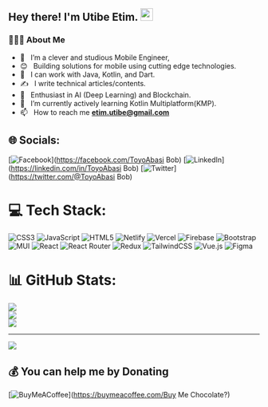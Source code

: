 <h2> Hey there! I'm Utibe Etim. <img src="https://media.tenor.com/Wx9IEmZZXSoAAAAj/hi.gif" width="25"></h2>

<h3> 👨🏻‍💻 About Me </h3>

- 🔭 &nbsp; I’m a clever and studious Mobile Engineer,
- 😊 &nbsp; Building solutions for mobile using cutting edge technologies.
- 💼 &nbsp; I can work with Java, Kotlin, and Dart.
- ✍️  &nbsp; I write technical articles/contents.
- 💖 &nbsp; Enthusiast in AI (Deep Learning) and Blockchain.
- 🌱 &nbsp; I’m currently actively learning Kotlin Multiplatform(KMP).
- 📫 &nbsp; How to reach me **etim.utibe@gmail.com**


## 🌐 Socials:
[![Facebook](https://img.shields.io/badge/Facebook-%231877F2.svg?logo=Facebook&logoColor=white)](https://facebook.com/ToyoAbasi Bob) [![LinkedIn](https://img.shields.io/badge/LinkedIn-%230077B5.svg?logo=linkedin&logoColor=white)](https://linkedin.com/in/ToyoAbasi Bob) [![Twitter](https://img.shields.io/badge/Twitter-%231DA1F2.svg?logo=Twitter&logoColor=white)](https://twitter.com/@ToyoAbasi Bob) 

# 💻 Tech Stack:
![CSS3](https://img.shields.io/badge/css3-%231572B6.svg?style=for-the-badge&logo=css3&logoColor=white) ![JavaScript](https://img.shields.io/badge/javascript-%23323330.svg?style=for-the-badge&logo=javascript&logoColor=%23F7DF1E) ![HTML5](https://img.shields.io/badge/html5-%23E34F26.svg?style=for-the-badge&logo=html5&logoColor=white) ![Netlify](https://img.shields.io/badge/netlify-%23000000.svg?style=for-the-badge&logo=netlify&logoColor=#00C7B7) ![Vercel](https://img.shields.io/badge/vercel-%23000000.svg?style=for-the-badge&logo=vercel&logoColor=white) ![Firebase](https://img.shields.io/badge/firebase-%23039BE5.svg?style=for-the-badge&logo=firebase) ![Bootstrap](https://img.shields.io/badge/bootstrap-%23563D7C.svg?style=for-the-badge&logo=bootstrap&logoColor=white) ![MUI](https://img.shields.io/badge/MUI-%230081CB.svg?style=for-the-badge&logo=material-ui&logoColor=white) ![React](https://img.shields.io/badge/react-%2320232a.svg?style=for-the-badge&logo=react&logoColor=%2361DAFB) ![React Router](https://img.shields.io/badge/React_Router-CA4245?style=for-the-badge&logo=react-router&logoColor=white) ![Redux](https://img.shields.io/badge/redux-%23593d88.svg?style=for-the-badge&logo=redux&logoColor=white) ![TailwindCSS](https://img.shields.io/badge/tailwindcss-%2338B2AC.svg?style=for-the-badge&logo=tailwind-css&logoColor=white) ![Vue.js](https://img.shields.io/badge/vuejs-%2335495e.svg?style=for-the-badge&logo=vuedotjs&logoColor=%234FC08D) 	![Figma](https://img.shields.io/badge/figma-%23F24E1E.svg?style=for-the-badge&logo=figma&logoColor=white)
# 📊 GitHub Stats:
![](https://github-readme-stats.vercel.app/api?username=Teewai57&theme=dark&hide_border=false&include_all_commits=true&count_private=true)<br/>
![](https://github-readme-streak-stats.herokuapp.com/?user=Teewai57&theme=dark&hide_border=false)<br/>
![](https://github-readme-stats.vercel.app/api/top-langs/?username=Teewai57&theme=dark&hide_border=false&include_all_commits=true&count_private=true&layout=compact)

---
[![](https://visitcount.itsvg.in/api?id=Teewai57&icon=0&color=0)](https://visitcount.itsvg.in)

  ## 💰 You can help me by Donating
  [![BuyMeACoffee](https://img.shields.io/badge/Buy%20Me%20a%20Coffee-ffdd00?style=for-the-badge&logo=buy-me-a-coffee&logoColor=black)](https://buymeacoffee.com/Buy Me Chocolate?) 

  <!-- Proudly created with GPRM ( https://gprm.itsvg.in ) -->
  

